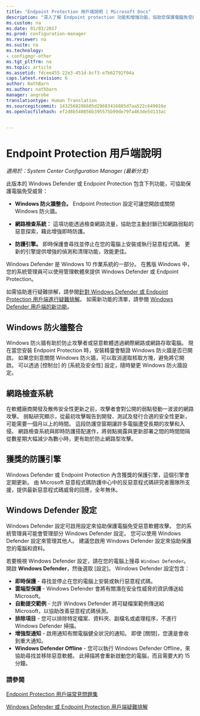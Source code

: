 ```yaml
---
title: "Endpoint Protection 用戶端說明 | Microsoft Docs"
description: "深入了解 Endpoint protection 功能和增強功能，協助您保護電腦免受威脅。"
ms.custom: na
ms.date: 01/03/2017
ms.prod: configuration-manager
ms.reviewer: na
ms.suite: na
ms.technology:
- configmgr-other
ms.tgt_pltfrm: na
ms.topic: article
ms.assetid: fdcee455-22e3-451d-bcf3-e7b62792f04a
caps.latest.revision: 6
author: NathBarn
ms.author: nathbarn
manager: angrobe
translationtype: Human Translation
ms.sourcegitcommit: 1432568286605d29683416885d7aa522c649016e
ms.openlocfilehash: ef2d8b540856b395575b99de79fa463de5d133ac


---
```

# <a name="endpoint-protection-client-help"></a>Endpoint Protection 用戶端說明

*適用於：System Center Configuration Manager (最新分支)*


此版本的 Windows Defender 或 Endpoint Protection 包含下列功能，可協助保護電腦免受威脅：  

-   **Windows 防火牆整合。** Endpoint Protection 設定可讓您開啟或關閉 Windows 防火牆。  

-   **網路檢查系統：** 這項功能透過檢查網路流量，協助您主動封鎖已知網路弱點的惡意探索，藉此增強即時防護。  

-   **防護引擎。** 即時保護會尋找並停止在您的電腦上安裝或執行惡意程式碼。 更新的引擎提供增強的偵測和清理功能，效能更佳。  

Windows Defender 是 Windows 10 作業系統的一部分。  在舊版 Windows 中，您的系統管理員可以使用管理軟體來提供 Windows Defender 或 Endpoint Protection。

如需協助進行疑難排解，請參閱[針對 Windows Defender 或 Endpoint Protection 用戶端進行疑難排解](troubleshoot-endpoint-client.md)。 如需新功能的清單，請參閱 [Windows Defender 用戶端的新功能](https://support.microsoft.com/help/29276/windows-10-whats-new-in-windows-defender)。

## <a name="windows-firewall-integration"></a>Windows 防火牆整合  
 Windows 防火牆有助於防止攻擊者或惡意軟體透過網際網路或網路存取電腦。 現在當您安裝 Endpoint Protection 時，安裝精靈會驗證 Windows 防火牆是否已開啟。 如果您刻意關閉 Windows 防火牆，可以取消選取核取方塊，避免將它開啟。 可以透過 [控制台] 的 [系統及安全性] 設定，隨時變更 Windows 防火牆設定。  

## <a name="network-inspection-system"></a>網路檢查系統  
 在軟體廠商開發及散佈安全性更新之前，攻擊者會對公開的弱點發動一波波的網路攻擊。 弱點研究顯示，從最初攻擊報告到開發、測試及發行合適的安全性更新，可能需要一個月以上的時間。 這段防護空窗期讓許多電腦遭受長期的攻擊和入侵。 網路檢查系統與即時防護搭配運作，將弱點揭露與更新部署之間的時間間隔從數星期大幅減少為數小時，更有助於防止網路型攻擊。  

## <a name="award-winning-protection-engine"></a>獲獎的防護引擎  
 Windows Defender 或 Endpoint Protection 內含獲獎的保護引擎，這個引擎會定期更新。 由 Microsoft 惡意程式碼防護中心中的反惡意程式碼研究者團隊所支援，提供最新惡意程式碼威脅的回應，全年無休。  

## <a name="windows-defender-settings"></a>Windows Defender 設定
Windows Defender 設定可啟用設定來協助保護電腦免受惡意軟體攻擊。 您的系統管理員可能會管理部分 Windows Defender 設定。 您可以使用 Windows Defender 設定來管理其他人。 建議您啟用 Windows Defender 設定來協助保護您的電腦和資料。

若要檢視 Windows Defender 設定，請在您的電腦上搜尋 `Windows Defender`。 開啟 **Windows Defender**，然後選取 [設定]。 Windows Defender 設定包含：
- **即時保護** - 尋找並停止在您的電腦上安裝或執行惡意程式碼。
- **雲端型保護** - Windows Defender 會將有關潛在安全性威脅的資訊傳送給 Microsoft。
- **自動提交範例** - 允許 Windows Defender 將可疑檔案範例傳送給 Microsoft，以協助改善惡意程式碼偵測。
- **排除項目** - 您可以排除特定檔案、資料夾、副檔名或處理程序，不進行 Windows Defender 掃描。
- **增強型通知** - 啟用通知有關電腦健全狀況的通知。 即使 [關閉]，您還是會收到重大通知。
- **Windows Defender Offline** - 您可以執行 Windows Defender Offline，來協助尋找並移除惡意軟體。 此掃描將會重新啟動您的電腦，而且需要大約 15 分鐘。

### <a name="see-also"></a>請參閱  
 [Endpoint Protection 用戶端常見問題集](endpoint-protection-client-faq.md)   

 [Windows Defender 或 Endpoint Protection 用戶端疑難排解](troubleshoot-endpoint-client.md)



<!--HONumber=Jan17_HO1-->


